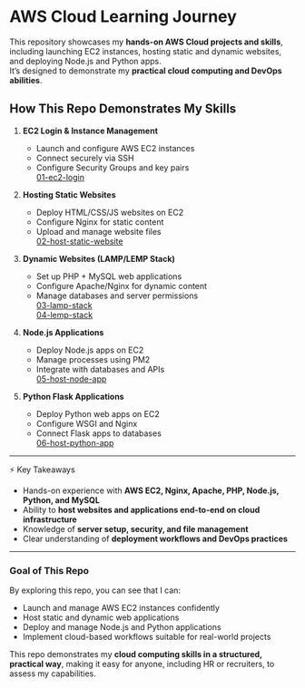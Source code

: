 # AWS Cloud Learning Journey

This repository showcases my **hands-on AWS Cloud projects and skills**, including launching EC2 instances, hosting static and dynamic websites, and deploying Node.js and Python apps.  
It’s designed to demonstrate my **practical cloud computing and DevOps abilities**. 

## How This Repo Demonstrates My Skills

1. **EC2 Login & Instance Management**  
   - Launch and configure AWS EC2 instances  
   - Connect securely via SSH  
   - Configure Security Groups and key pairs  
     [01-ec2-login](01-ec2-login/README.md)

2. **Hosting Static Websites**  
   - Deploy HTML/CSS/JS websites on EC2  
   - Configure Nginx for static content  
   - Upload and manage website files  
     [02-host-static-website](02-host-static-website/README.md)

3. **Dynamic Websites (LAMP/LEMP Stack)**  
   - Set up PHP + MySQL web applications  
   - Configure Apache/Nginx for dynamic content  
   - Manage databases and server permissions  
     [03-lamp-stack](03-lamp-stack/README.md)  
     [04-lemp-stack](04-lemp-stack/README.md)

4. **Node.js Applications**  
   - Deploy Node.js apps on EC2  
   - Manage processes using PM2  
   - Integrate with databases and APIs  
     [05-host-node-app](05-host-node-app/README.md)

5. **Python Flask Applications**  
   - Deploy Python web apps on EC2  
   - Configure WSGI and Nginx  
   - Connect Flask apps to databases  
     [06-host-python-app](06-host-python-app/README.md)
---

⚡ Key Takeaways

- Hands-on experience with **AWS EC2, Nginx, Apache, PHP, Node.js, Python, and MySQL**  
- Ability to **host websites and applications end-to-end on cloud infrastructure**  
- Knowledge of **server setup, security, and file management**  
- Clear understanding of **deployment workflows and DevOps practices**
---

### Goal of This Repo
By exploring this repo, you can see that I can:

- Launch and manage AWS EC2 instances confidently  
- Host static and dynamic web applications  
- Deploy and manage Node.js and Python applications  
- Implement cloud-based workflows suitable for real-world projects  

This repo demonstrates my **cloud computing skills in a structured, practical way**, making it easy for anyone, including HR or recruiters, to assess my capabilities.


